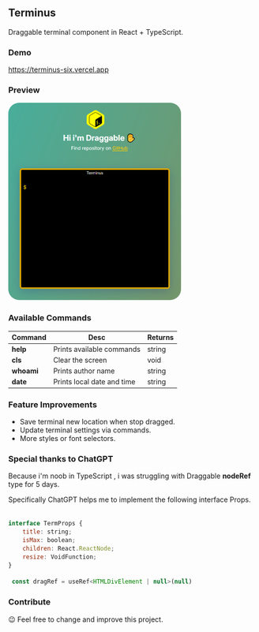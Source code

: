 ## Terminus

Draggable terminal component in React + TypeScript.


### Demo
https://terminus-six.vercel.app

### Preview

<img width="350px" style="border-radius:22px;" src="https://raw.githubusercontent.com/alexanastgr/terminus/refs/heads/main/preview.png">


### Available Commands

| Command   | Desc    | Returns       |
| ---    | ---   | ---     |
| **help** | Prints available commands | string |
| **cls** | Clear the screen | void |
| **whoami** | Prints author name | string |
| **date** | Prints local date and time | string |


### Feature Improvements

- Save terminal new location when stop dragged.
- Update terminal settings via commands.
- More styles or font selectors.

### Special thanks to ChatGPT

Because i'm noob in TypeScript , i was struggling with Draggable **nodeRef** type for 5 days. 

Specifically ChatGPT helps me to implement the following interface Props.

```js

interface TermProps {
    title: string;
    isMax: boolean;
    children: React.ReactNode;
    resize: VoidFunction;
}

 const dragRef = useRef<HTMLDivElement | null>(null)

```



### Contribute

😉 Feel free to change and improve this project.
